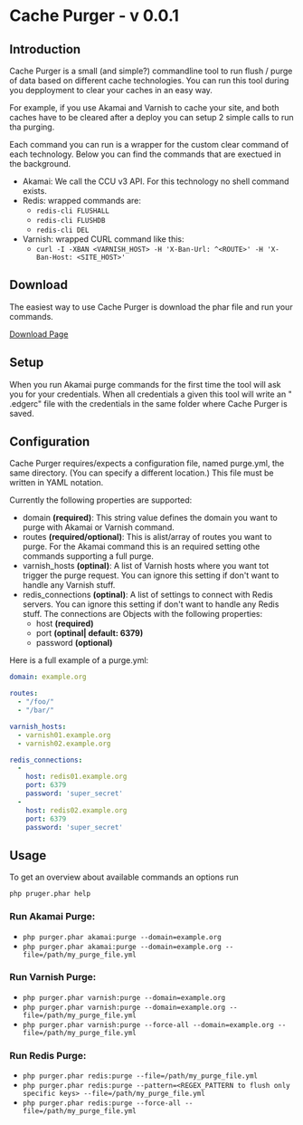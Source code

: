# Cache Purger - v 0.0.1

## Introduction
Cache Purger is a small (and simple?) commandline tool to run flush / purge of data based on different cache technologies.
You can run this tool during you depployment to clear your caches in an easy way. 

For example, if you use Akamai and Varnish to cache your site, and both caches have to be cleared after a deploy you can setup 2 simple
calls to run tha purging. 

Each command you can run is a wrapper for the custom clear command of each technology. Below you can find the commands that are exectued in the background.

- Akamai: We call the CCU v3 API. For this technology no shell command exists.
- Redis: wrapped commands are: 
    - ```redis-cli FLUSHALL ```
    - ```redis-cli FLUSHDB ```
    - ```redis-cli DEL ```
- Varnish: wrapped CURL command like this:
    - ```curl -I -XBAN <VARNISH_HOST> -H 'X-Ban-Url: ^<ROUTE>' -H 'X-Ban-Host: <SITE_HOST>'```

## Download

The easiest way to use Cache Purger is download the phar file and run your commands.

[Download Page](https://github.com/werfux/cachepurger/wiki/Cache-Purger-Phar-Download)  


## Setup
When you run Akamai purge commands for the first time the tool will ask you for your credentials. When all credentials a given this tool will write an "
.edgerc" file with the credentials in the same folder where Cache Purger is saved.

## Configuration
Cache Purger requires/expects a configuration file, named purge.yml, the same directory. (You can specify a different location.)
This file must be written in YAML notation. 

Currently the following properties are supported:

- domain **(required)**: This string value defines the domain you want to purge with Akamai or Varnish command.
- routes **(required/optional)**: This is alist/array of routes you want to purge. For the Akamai command this is an required setting othe commands 
supporting a full purge.
- varnish_hosts **(optinal)**: A list of Varnish hosts where you want tot trigger the purge request. You can ignore this setting if don't want to handle any 
Varnish stuff.
- redis_connections **(optinal)**: A list of settings to connect with Redis servers. You can ignore this setting if don't want to handle any 
Redis stuff. The connections are Objects with the following properties:
    - host **(required)**
    - port **(optinal| default: 6379)**
    - password **(optional)**
    
Here is a full example of a purge.yml:

```yml
domain: example.org

routes:
  - "/foo/"
  - "/bar/"

varnish_hosts:
  - varnish01.example.org
  - varnish02.example.org

redis_connections:
  -
    host: redis01.example.org
    port: 6379
    password: 'super_secret'
  -
    host: redis02.example.org
    port: 6379
    password: 'super_secret'
```    

## Usage

To get an overview about available commands an options run 

```php pruger.phar help```

### Run Akamai Purge:

- ```php purger.phar akamai:purge --domain=example.org```
- ```php purger.phar akamai:purge --domain=example.org --file=/path/my_purge_file.yml```

### Run Varnish Purge:

- ```php purger.phar varnish:purge --domain=example.org```
- ```php purger.phar varnish:purge --domain=example.org --file=/path/my_purge_file.yml```
- ```php purger.phar varnish:purge --force-all --domain=example.org --file=/path/my_purge_file.yml```

### Run Redis Purge:

- ```php purger.phar redis:purge --file=/path/my_purge_file.yml```
- ```php purger.phar redis:purge --pattern=<REGEX_PATTERN to flush only specific keys> --file=/path/my_purge_file.yml```
- ```php purger.phar redis:purge --force-all --file=/path/my_purge_file.yml```

